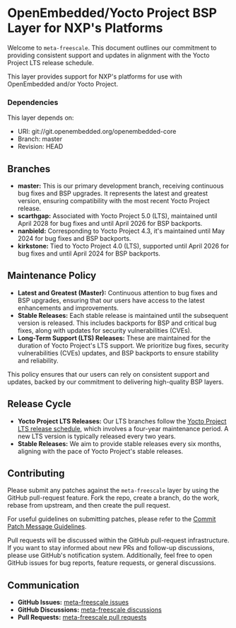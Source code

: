# OpenEmbedded/Yocto Project BSP Layer for NXP's Platforms

Welcome to `meta-freescale`. This document outlines our commitment to providing consistent support and updates in alignment with the Yocto Project LTS release schedule.

This layer provides support for NXP's platforms for use with OpenEmbedded and/or Yocto Project.

### Dependencies

This layer depends on:

- URI: git://git.openembedded.org/openembedded-core
- Branch: master
- Revision: HEAD

## Branches

- **master:** This is our primary development branch, receiving continuous bug fixes and BSP upgrades. It represents the latest and greatest version, ensuring compatibility with the most recent Yocto Project release.
- **scarthgap:** Associated with Yocto Project 5.0 (LTS), maintained until April 2028 for bug fixes and until April 2026 for BSP backports.
- **nanbield:** Corresponding to Yocto Project 4.3, it's maintained until May 2024 for bug fixes and BSP backports.
- **kirkstone:** Tied to Yocto Project 4.0 (LTS), supported until April 2026 for bug fixes and until April 2024 for BSP backports.

## Maintenance Policy

- **Latest and Greatest (Master):** Continuous attention to bug fixes and BSP upgrades, ensuring that our users have access to the latest enhancements and improvements.
- **Stable Releases:** Each stable release is maintained until the subsequent version is released. This includes backports for BSP and critical bug fixes, along with updates for security vulnerabilities (CVEs).
- **Long-Term Support (LTS) Releases:** These are maintained for the duration of Yocto Project's LTS support. We prioritize bug fixes, security vulnerabilities (CVEs) updates, and BSP backports to ensure stability and reliability.

This policy ensures that our users can rely on consistent support and updates, backed by our commitment to delivering high-quality BSP layers.

## Release Cycle

- **Yocto Project LTS Releases:** Our LTS branches follow the [Yocto Project LTS release schedule](https://wiki.yoctoproject.org/wiki/Releases), which involves a four-year maintenance period. A new LTS version is typically released every two years.
- **Stable Releases:** We aim to provide stable releases every six months, aligning with the pace of Yocto Project's stable releases.

## Contributing

Please submit any patches against the `meta-freescale` layer by using the GitHub pull-request feature. Fork the repo, create a branch, do the work, rebase from upstream, and then create the pull request.

For useful guidelines on submitting patches, please refer to the [Commit Patch Message Guidelines](http://openembedded.org/wiki/Commit_Patch_Message_Guidelines).

Pull requests will be discussed within the GitHub pull-request infrastructure. If you want to stay informed about new PRs and follow-up discussions, please use GitHub's notification system. Additionally, feel free to open GitHub issues for bug reports, feature requests, or general discussions.

## Communication

- **GitHub Issues:** [meta-freescale issues](https://github.com/Freescale/meta-freescale/issues)
- **GitHub Discussions:** [meta-freescale discussions](https://github.com/Freescale/meta-freescale/discussions)
- **Pull Requests:** [meta-freescale pull requests](https://github.com/Freescale/meta-freescale/pulls)
